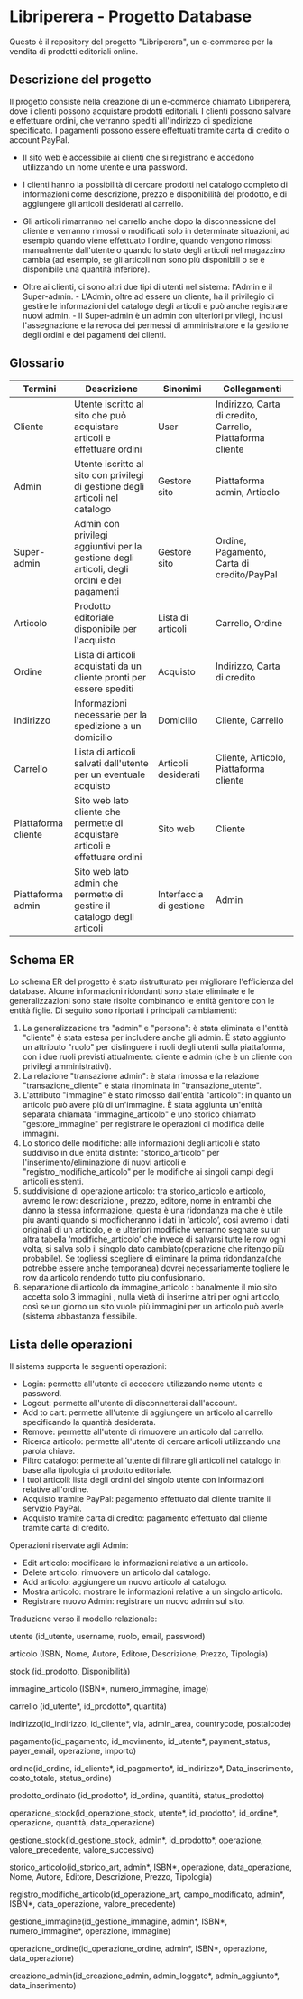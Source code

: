 # Libriperera - Progetto Database

Questo è il repository del progetto "Libriperera", un e-commerce per la vendita di prodotti editoriali online.

## Descrizione del progetto

Il progetto consiste nella creazione di un e-commerce chiamato Libriperera, dove i clienti possono acquistare prodotti editoriali. I clienti possono salvare e effettuare ordini, che verranno spediti all'indirizzo di spedizione specificato. I pagamenti possono essere effettuati tramite carta di credito o account PayPal.

 - Il sito web è accessibile ai clienti che si registrano e accedono utilizzando un nome utente e una password.
 -  I clienti hanno la possibilità di cercare prodotti nel catalogo completo di informazioni come descrizione, prezzo e disponibilità del prodotto, e di aggiungere gli articoli desiderati al carrello.
 -  Gli articoli rimarranno nel carrello anche dopo la disconnessione del cliente e verranno rimossi o modificati solo in determinate situazioni, ad esempio quando viene effettuato l'ordine, quando vengono rimossi manualmente dall'utente o quando lo stato degli articoli nel magazzino cambia (ad esempio, se gli articoli non sono più disponibili o se è disponibile una quantità inferiore).

- Oltre ai clienti, ci sono altri due tipi di utenti nel sistema: l'Admin e il Super-admin.
       - L'Admin, oltre ad essere un cliente, ha il privilegio di gestire le informazioni del catalogo degli articoli e può anche registrare nuovi admin.
       - Il Super-admin è un admin con ulteriori privilegi, inclusi l'assegnazione e la revoca dei permessi di amministratore e la gestione degli ordini e dei pagamenti dei clienti.

## Glossario

Termini  | Descrizione | Sinonimi | Collegamenti
-------- | ----------- | -------- | ------------
Cliente | Utente iscritto al sito che può acquistare articoli e effettuare ordini | User | Indirizzo, Carta di credito, Carrello, Piattaforma cliente
Admin | Utente iscritto al sito con privilegi di gestione degli articoli nel catalogo | Gestore sito | Piattaforma admin, Articolo
Super-admin | Admin con privilegi aggiuntivi per la gestione degli articoli, degli ordini e dei pagamenti | Gestore sito | Ordine, Pagamento, Carta di credito/PayPal
Articolo | Prodotto editoriale disponibile per l'acquisto | Lista di articoli | Carrello, Ordine
Ordine | Lista di articoli acquistati da un cliente pronti per essere spediti | Acquisto | Indirizzo, Carta di credito
Indirizzo | Informazioni necessarie per la spedizione a un domicilio | Domicilio | Cliente, Carrello
Carrello | Lista di articoli salvati dall'utente per un eventuale acquisto | Articoli desiderati | Cliente, Articolo, Piattaforma cliente
Piattaforma cliente | Sito web lato cliente che permette di acquistare articoli e effettuare ordini | Sito web | Cliente
Piattaforma admin | Sito web lato admin che permette di gestire il catalogo degli articoli | Interfaccia di gestione | Admin

## Schema ER

Lo schema ER del progetto è stato ristrutturato per migliorare l'efficienza del database. Alcune informazioni ridondanti sono state eliminate e le generalizzazioni sono state risolte combinando le entità genitore con le entità figlie. Di seguito sono riportati i principali cambiamenti:

1. La generalizzazione tra "admin" e "persona":  è stata eliminata e l'entità "cliente" è stata estesa per includere anche gli admin. È stato aggiunto un attributo "ruolo" per distinguere i ruoli degli utenti sulla piattaforma, con i due ruoli previsti attualmente: cliente e admin (che è un cliente con privilegi amministrativi).
2. La relazione "transazione admin": è stata rimossa e la relazione "transazione_cliente" è stata rinominata in "transazione_utente".
3. L'attributo "immagine" è stato rimosso dall'entità "articolo": in quanto un articolo può avere più di un'immagine. È stata aggiunta un'entità separata chiamata "immagine_articolo" e uno storico chiamato "gestore_immagine" per registrare le operazioni di modifica delle immagini.
4. Lo storico delle modifiche: alle informazioni degli articoli è stato suddiviso in due entità distinte: "storico_articolo" per l'inserimento/eliminazione di nuovi articoli e "registro_modifiche_articolo" per le modifiche ai singoli campi degli articoli esistenti.
5. suddivisione di operazione articolo: tra storico_articolo e articolo, avremo le row: descrizione , prezzo, editore, nome in entrambi che danno la stessa informazione, questa è una ridondanza ma che è utile piu avanti quando si modficheranno i dati in ‘articolo’, cosi avremo i dati originali di un articolo, e le ulteriori modifiche verranno segnate su un altra tabella ‘modifiche_articolo’ che invece di salvarsi tutte le row ogni volta, si salva solo il singolo dato cambiato(operazione che ritengo più probabile). Se togliessi scegliere di eliminare la prima ridondanza(che potrebbe essere anche temporanea) dovrei necessariamente togliere le row da articolo rendendo tutto piu confusionario.
6. separazione di articolo da  immagine_articolo : banalmente il mio sito accetta solo 3 immagini , nulla vietà di inserirne altri per ogni articolo, così se un giorno un sito vuole più immagini per un articolo può averle (sistema abbastanza flessibile.


## Lista delle operazioni

Il sistema supporta le seguenti operazioni:

- Login: permette all'utente di accedere utilizzando nome utente e password.
- Logout: permette all'utente di disconnettersi dall'account.
- Add to cart: permette all'utente di aggiungere un articolo al carrello specificando la quantità desiderata.
- Remove: permette all'utente di rimuovere un articolo dal carrello.
- Ricerca articolo: permette all'utente di cercare articoli utilizzando una parola chiave.
- Filtro catalogo: permette all'utente di filtrare gli articoli nel catalogo in base alla tipologia di prodotto editoriale.
- I tuoi articoli: lista degli ordini del singolo utente con informazioni relative all'ordine.
- Acquisto tramite PayPal: pagamento effettuato dal cliente tramite il servizio PayPal.
- Acquisto tramite carta di credito: pagamento effettuato dal cliente tramite carta di credito.

Operazioni riservate agli Admin:

- Edit articolo: modificare le informazioni relative a un articolo.
- Delete articolo: rimuovere un articolo dal catalogo.
- Add articolo: aggiungere un nuovo articolo al catalogo.
- Mostra articolo: mostrare le informazioni relative a un singolo articolo.
- Registrare nuovo Admin: registrare un nuovo admin sul sito.

Traduzione verso il modello relazionale:

utente (id_utente, username, ruolo, email, password)

articolo (ISBN, Nome, Autore, Editore, Descrizione, Prezzo, Tipologia)

stock (id_prodotto, Disponibilità)

immagine_articolo (ISBN*, numero_immagine, image)

carrello (id_utente*, id_prodotto*, quantità)

indirizzo(id_indirizzo, id_cliente*, via, admin_area, countrycode, postalcode)

pagamento(id_pagamento, id_movimento, id_utente*, payment_status, payer_email, operazione, importo)

ordine(id_ordine, id_cliente*, id_pagamento*, id_indirizzo*, Data_inserimento, costo_totale, status_ordine)

prodotto_ordinato (id_prodotto*, id_ordine, quantità, status_prodotto)

operazione_stock(id_operazione_stock, utente*, id_prodotto*, id_ordine*, operazione, quantità, data_operazione)

gestione_stock(id_gestione_stock, admin*, id_prodotto*, operazione, valore_precedente, valore_successivo)

storico_articolo(id_storico_art, admin*, ISBN*, operazione, data_operazione, Nome, Autore, Editore, Descrizione, Prezzo, Tipologia)

registro_modifiche_articolo(id_operazione_art, campo_modificato, admin*, ISBN*, data_operazione, valore_precedente)

gestione_immagine(id_gestione_immagine, admin*, ISBN*, numero_immagine*, operazione, immagine)

operazione_ordine(id_operazione_ordine, admin*, ISBN*, operazione, data_operazione)

creazione_admin(id_creazione_admin, admin_loggato*, admin_aggiunto*, data_inserimento)
